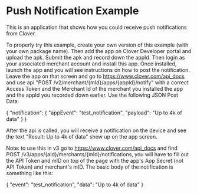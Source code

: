 # Push Notification Example

This is an application that shows how you could receive push notifications from Clover.

To properly try this example, create your own version of this example (with your own package name).  Then add the app on Clover Developer portal and upload the apk.  Submit the apk and record down the appId.  Then login as your associated merchant account and install this app.  Once installed, launch the app and you will see instructions on how to post the notification.  Leave the app on that screen and go to https://www.clover.com/api_docs and use api "POST /v2/merchant/{mId}/apps/{appId}/notify" with a correct Access Token and the Merchant Id of the merchant you installed the app and the appId you recorded down earlier.  Use the following JSON Post Data:

{
  "notification": {
    "appEvent": "test_notification",
    "payload": "Up to 4k of data"
  }
}

After the api is called, you will receive a notification on the device and see the text "Result: Up to 4k of data" show up on the app screen.


Note: to use this in v3 go to https://www.clover.com/api_docs and find POST /v3/apps/{aId}/merchants/{mId}/notifications, you will have to fill out the API Token and mID on top of the page with the app's App Secret (not API Token) and merchant's mID. The basic body of the notification is something like this:

{
  "event": "test_notification",
  "data": "Up to 4k of data"
}
